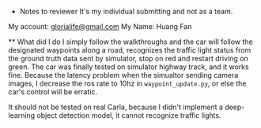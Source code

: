 * Notes to reviewer
It's my individual submitting and not as a team.

My account: glorialife@gmail.com
My Name: Huang Fan

** What did I do
I simply follow the walkthroughs and the car will follow the designated waypoints along a road, recognizes the traffic light status from the ground truth data sent by simulator, stop on red and restart driving on green. 
The car was finally tested on simulator highway track, and it works fine. Because the latency problem when the simualtor sending camera images, I decrease the ros rate to 10hz in `waypoint_update.py`, or else the car's control will be erratic.

It should not be tested on real Carla, because I didn't implement a deep-learning object detection model, it cannot recognize traffic lights. 
